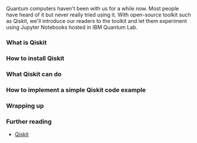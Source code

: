 Quantum computers haven't been with us for a while now. Most people have heard of it but never really tried using it. With open-source toolkit such as Qiskit, we'll introduce our readers to the toolkit and let them experiment using Jupyter Notebooks hosted in IBM Quantum Lab. 

### What is Qiskit

### How to install Qiskit

### What Qiskit can do

### How to implement a simple Qiskit code example

### Wrapping up

### Further reading
- [Qiskit](https://qiskit.org/)